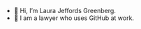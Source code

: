 - 👋 Hi, I’m Laura Jeffords Greenberg. 
- 👀 I am a lawyer who uses GitHub at work. 

<!---
JeffordsGreenberg/JeffordsGreenberg is a ✨ special ✨ repository because its `README.md` (this file) appears on your GitHub profile.
You can click the Preview link to take a look at your changes.
--->

